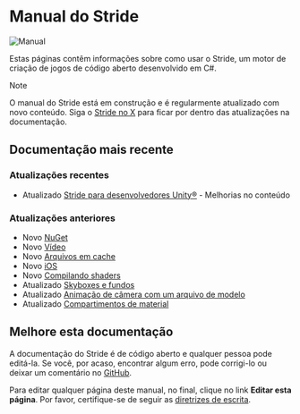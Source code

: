 # Manual do Stride

![Manual](get-started/media/game-editor-scene.jpg)

Estas páginas contêm informações sobre como usar o Stride, um motor de criação de jogos de código aberto desenvolvido em C#.

> [!Note]
> O manual do Stride está em construção e é regularmente atualizado com novo conteúdo. Siga o [Stride no X](https://twitter.com/stridedotnet?lang=en) para ficar por dentro das atualizações na documentação.

## Documentação mais recente

### Atualizações recentes

- <span class="badge text-bg-info">Atualizado</span> [Stride para desenvolvedores Unity®](stride-for-unity-developers/index.md) - Melhorias no conteúdo

### Atualizações anteriores

- <span class="badge text-bg-success">Novo</span> [NuGet](nuget/index.md)
- <span class="badge text-bg-success">Novo</span> [Vídeo](video/index.md)
- <span class="badge text-bg-success">Novo</span> [Arquivos em cache](files-and-folders/cached-files.md)
- <span class="badge text-bg-success">Novo</span> [iOS](platforms/ios.md)
- <span class="badge text-bg-success">Novo</span> [Compilando shaders](graphics/effects-and-shaders/compile-shaders.md)
- <span class="badge text-bg-info">Atualizado</span> [Skyboxes e fundos](graphics/textures/skyboxes-and-backgrounds.md)
- <span class="badge text-bg-info">Atualizado</span> [Animação de câmera com um arquivo de modelo](graphics/cameras/animate-a-camera-with-a-model-file.md)
- <span class="badge text-bg-info">Atualizado</span> [Compartimentos de material](graphics/materials/material-slots.md)

## Melhore esta documentação

A documentação do Stride é de código aberto e qualquer pessoa pode editá-la. Se você, por acaso, encontrar algum erro, pode corrigi-lo ou deixar um comentário no [GitHub](https://github.com/stride3d/stride-docs).

Para editar qualquer página deste manual, no final, clique no link **Editar esta página**. Por favor, certifique-se de seguir as [diretrizes de escrita](https://github.com/stride3d/stride-docs/wiki).

